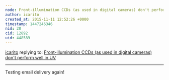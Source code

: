 ```yaml
---
node: Front-illumination CCDs (as used in digital cameras) don't perform well in UV
author: icarito
created_at: 2015-11-11 12:52:26 +0000
timestamp: 1447246346
nid: 28
cid: 12892
uid: 448589
---
```




[icarito](../profile/icarito) replying to: [Front-illumination CCDs (as used in digital cameras) don't perform well in UV](../notes/warren/12-12-2010/front-illumination-ccds-used-digital-cameras-dont-perform-well-uv)

----
Testing email delivery again!